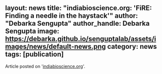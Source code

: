 layout: news
title: "indiabioscience.org: 'FiRE: Finding a needle in the haystack'"
author: "Debarka Sengupta"
author_handle: Debarka Sengupta
image: https://debarka.github.io/senguptalab/assets/images/news/default-news.png
category: news
tags: [publication]
---

Article posted on '[indiabioscience.org]'.

[indiabioscience.org]: https://indiabioscience.org/news/2019/fire-finding-a-needle-in-the-haystack
